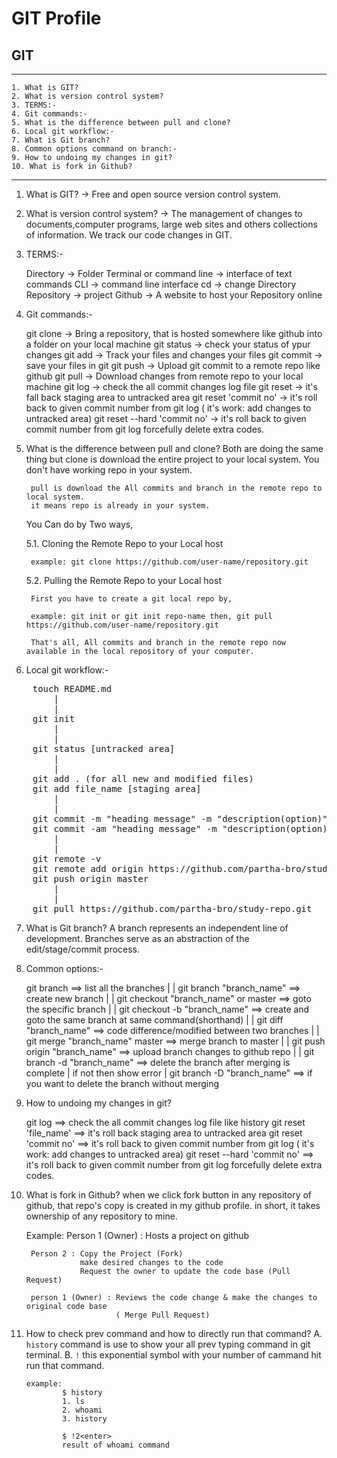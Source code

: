 # GIT Profile

## GIT 
---------------------------------------------
    1. What is GIT?
    2. What is version control system?
    3. TERMS:-
    4. Git commands:-
    5. What is the difference between pull and clone?
    6. Local git workflow:-
    7. What is Git branch?
    8. Common options command on branch:-
    9. How to undoing my changes in git?
    10. What is fork in Github?
---------------------------------------------

1. What is GIT?
    -> Free and open source version control system.

2. What is version control system?
    -> The management of changes to documents,computer programs, large web sites and 
    others collections of information.
    We track our code changes in GIT.

3. TERMS:-

    Directory -> Folder
    Terminal or command line -> interface of text commands
    CLI -> command line interface
    cd -> change Directory
    Repository -> project
    Github -> A website to host your Repository online

4. Git commands:-

    git clone                       -> Bring a repository, that is hosted somewhere like github into a folder 
                                        on your local machine
    git status                      -> check your status of ypur changes
    git add                         -> Track your files and changes your files
    git commit                      -> save your files in git
    git push                        -> Upload git commit to a remote repo like github
    git pull                        -> Download changes from remote repo to your local machine
    git log                         -> check the all commit changes log file
    git reset                       -> it's fall back staging area to untracked area
    git reset 'commit no'           -> it's roll back to given commit number from git log
                                        ( it's work: add changes to untracked area)
    git reset --hard 'commit no'    -> it's roll back to given commit number from git log forcefully delete extra codes.

5. What is the difference between pull and clone?
    Both are doing the same thing but 
        clone is download the entire project to your local system.
        You don't have working repo in your system.
        
        pull is download the All commits and branch in the remote repo to local system. 
        it means repo is already in your system.

    You Can do by Two ways,

    5.1. Cloning the Remote Repo to your Local host

        example: git clone https://github.com/user-name/repository.git

    5.2. Pulling the Remote Repo to your Local host

        First you have to create a git local repo by,

        example: git init or git init repo-name then, git pull https://github.com/user-name/repository.git

        That's all, All commits and branch in the remote repo now available in the local repository of your computer.

6. Local git workflow:-
<pre>
    touch README.md                                                     ==> Before create a repo make a README.md file
        |               
        |                   
    git init                                                            ==> initializaion of repository
        |
        |
    git status [untracked area]                                         ==> check the status of your new and modified files
        |
        |
    git add . (for all new and modified files)                          ==> changes files to ready to commit
    git add file_name [staging area]
        |
        |
    git commit -m "heading message" -m "description(option)"            ==> save the changes in local repo
    git commit -am "heading message" -m "description(option)"           ==> shorthand for add and commit the code
        |
        |
    git remote -v                                                       ==> check the origin set in correct/working repo
    git remote add origin https://github.com/partha-bro/study-repo.git  ==> add remote working repo to origin for short hand
    git push origin master                                              ==> upload the local repo to remote repo
        |
        |
    git pull https://github.com/partha-bro/study-repo.git               ==> download the changes of the remote repo
</pre>
7. What is Git branch?
    A branch represents an independent line of development. 
    Branches serve as an abstraction of the edit/stage/commit process.

8. Common options:-

    git branch                                          ==> list all the branches
        |
        |
    git branch "branch_name"                            ==> create new branch
        |
        |
    git checkout "branch_name" or master                ==> goto the specific branch
        |
        |
    git checkout -b "branch_name"                       ==> create and goto the same branch at same command(shorthand)
        |
        |
    git diff "branch_name"                              ==> code difference/modified between two branches
        |
        |
    git merge "branch_name" master                      ==> merge branch to master
        |
        |
    git push origin "branch_name"                       ==> upload branch changes to github repo
        |
        | 
    git branch -d "branch_name"                         ==> delete the branch after merging is complete
        |                                                   if not then show error 
        |
    git branch -D "branch_name"                         ==> if you want to delete the branch without merging

9. How to undoing my changes in git?

    git log                                             ==> check the all commit changes log file like history
    git reset 'file_name'                               ==> it's roll back staging area to untracked area
    git reset 'commit no'                               ==> it's roll back to given commit number from git log
                                                            ( it's work: add changes to untracked area)
    git reset --hard 'commit no'                        ==> it's roll back to given commit number 
                                                            from git log forcefully delete extra codes.

10. What is fork in Github?
    when we click fork button in any repository of github, that repo's copy is created in my github profile.
    in short, it takes ownership of any repository to mine.

    Example:
         Person 1 (Owner) : Hosts a project on github

         Person 2 : Copy the Project (Fork)
                    make desired changes to the code
                    Request the owner to update the code base (Pull Request)

         person 1 (Owner) : Reviews the code change & make the changes to original code base
                            ( Merge Pull Request)

11. How to check prev command and how to directly run that command?
    A. `history` command is use to show your all prev typing command in git terminal.
    B. `!` this exponential symbol with your number of cammand hit run that command.

        example:
                $ history
                1. ls
                2. whoami
                3. history

                $ !2<enter>
                result of whoami command
